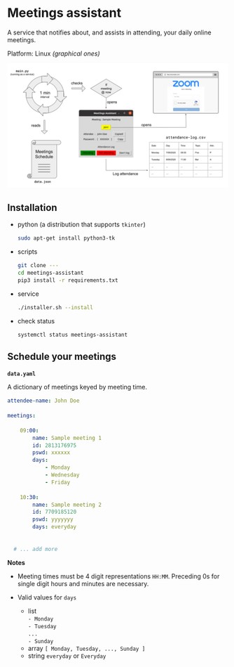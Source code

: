 # Meetings assistant

A service that notifies about, and assists in attending, your daily online meetings.

Platform: Linux _(graphical ones)_

![Overview](images/overview.svg)

## Installation

- python (a distribution that supports `tkinter`)

  ```bash
  sudo apt-get install python3-tk
  ```

- scripts

  ```bash
  git clone ---
  cd meetings-assistant
  pip3 install -r requirements.txt
  ```

- service

  ```bash
  ./installer.sh --install
  ```

- check status

  ```bash
  systemctl status meetings-assistant
  ```

## Schedule your meetings

**`data.yaml`**

A dictionary of meetings keyed by meeting time.

```yaml
attendee-name: John Doe

meetings:

    09:00:
        name: Sample meeting 1
        id: 2813176975
        pswd: xxxxxx
        days:
            - Monday
            - Wednesday
            - Friday

    10:30:
        name: Sample meeting 2
        id: 7709185120
        pswd: yyyyyyy
        days: everyday


  # ... add more
```

**Notes**

- Meeting times must be 4 digit representations `HH:MM`.
  Preceding 0s for single digit hours and minutes are necessary.

- Valid values for `days`
  - list<br>
    `- Monday`<br>
    `- Tuesday`<br>
    `...`<br>
    `- Sunday`<br>
  - array
    `[ Monday, Tuesday, ..., Sunday ]`
  - string
    `everyday` or `Everyday`
